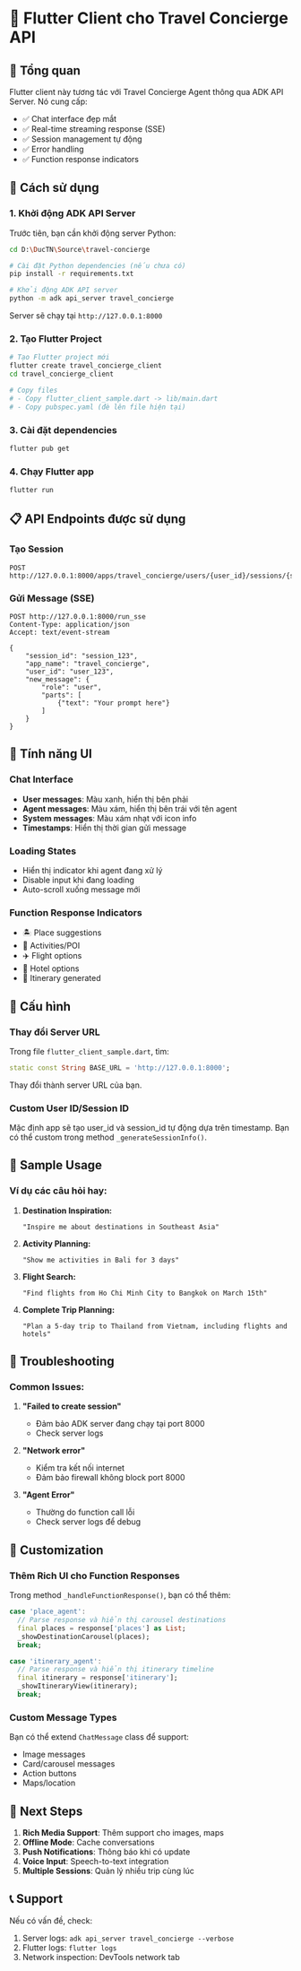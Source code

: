 # 📱 Flutter Client cho Travel Concierge API

## 🎯 Tổng quan

Flutter client này tương tác với Travel Concierge Agent thông qua ADK API Server. Nó cung cấp:

- ✅ Chat interface đẹp mắt
- ✅ Real-time streaming response (SSE)
- ✅ Session management tự động
- ✅ Error handling
- ✅ Function response indicators

## 🚀 Cách sử dụng

### 1. Khởi động ADK API Server

Trước tiên, bạn cần khởi động server Python:

```bash
cd D:\DucTN\Source\travel-concierge

# Cài đặt Python dependencies (nếu chưa có)
pip install -r requirements.txt

# Khởi động ADK API server
python -m adk api_server travel_concierge
```

Server sẽ chạy tại `http://127.0.0.1:8000`

### 2. Tạo Flutter Project

```bash
# Tạo Flutter project mới
flutter create travel_concierge_client
cd travel_concierge_client

# Copy files
# - Copy flutter_client_sample.dart -> lib/main.dart
# - Copy pubspec.yaml (đè lên file hiện tại)
```

### 3. Cài đặt dependencies

```bash
flutter pub get
```

### 4. Chạy Flutter app

```bash
flutter run
```

## 📋 API Endpoints được sử dụng

### Tạo Session
```http
POST http://127.0.0.1:8000/apps/travel_concierge/users/{user_id}/sessions/{session_id}
```

### Gửi Message (SSE)
```http
POST http://127.0.0.1:8000/run_sse
Content-Type: application/json
Accept: text/event-stream

{
    "session_id": "session_123",
    "app_name": "travel_concierge",
    "user_id": "user_123",
    "new_message": {
        "role": "user",
        "parts": [
            {"text": "Your prompt here"}
        ]
    }
}
```

## 🎨 Tính năng UI

### Chat Interface
- **User messages**: Màu xanh, hiển thị bên phải
- **Agent messages**: Màu xám, hiển thị bên trái với tên agent
- **System messages**: Màu xám nhạt với icon info
- **Timestamps**: Hiển thị thời gian gửi message

### Loading States
- Hiển thị indicator khi agent đang xử lý
- Disable input khi đang loading
- Auto-scroll xuống message mới

### Function Response Indicators
- 🏝️ Place suggestions
- 📍 Activities/POI
- ✈️ Flight options
- 🏨 Hotel options
- 📅 Itinerary generated

## 🔧 Cấu hình

### Thay đổi Server URL
Trong file `flutter_client_sample.dart`, tìm:

```dart
static const String BASE_URL = 'http://127.0.0.1:8000';
```

Thay đổi thành server URL của bạn.

### Custom User ID/Session ID
Mặc định app sẽ tạo user_id và session_id tự động dựa trên timestamp.
Bạn có thể custom trong method `_generateSessionInfo()`.

## 📱 Sample Usage

### Ví dụ các câu hỏi hay:

1. **Destination Inspiration:**
   ```
   "Inspire me about destinations in Southeast Asia"
   ```

2. **Activity Planning:**
   ```
   "Show me activities in Bali for 3 days"
   ```

3. **Flight Search:**
   ```
   "Find flights from Ho Chi Minh City to Bangkok on March 15th"
   ```

4. **Complete Trip Planning:**
   ```
   "Plan a 5-day trip to Thailand from Vietnam, including flights and hotels"
   ```

## 🐛 Troubleshooting

### Common Issues:

1. **"Failed to create session"**
   - Đảm bảo ADK server đang chạy tại port 8000
   - Check server logs

2. **"Network error"**
   - Kiểm tra kết nối internet
   - Đảm bảo firewall không block port 8000

3. **"Agent Error"**
   - Thường do function call lỗi
   - Check server logs để debug

## 🔧 Customization

### Thêm Rich UI cho Function Responses

Trong method `_handleFunctionResponse()`, bạn có thể thêm:

```dart
case 'place_agent':
  // Parse response và hiển thị carousel destinations
  final places = response['places'] as List;
  _showDestinationCarousel(places);
  break;

case 'itinerary_agent':
  // Parse response và hiển thị itinerary timeline
  final itinerary = response['itinerary'];
  _showItineraryView(itinerary);
  break;
```

### Custom Message Types

Bạn có thể extend `ChatMessage` class để support:
- Image messages
- Card/carousel messages
- Action buttons
- Maps/location

## 🌟 Next Steps

1. **Rich Media Support**: Thêm support cho images, maps
2. **Offline Mode**: Cache conversations
3. **Push Notifications**: Thông báo khi có update
4. **Voice Input**: Speech-to-text integration
5. **Multiple Sessions**: Quản lý nhiều trip cùng lúc

## 📞 Support

Nếu có vấn đề, check:
1. Server logs: `adk api_server travel_concierge --verbose`
2. Flutter logs: `flutter logs`
3. Network inspection: DevTools network tab